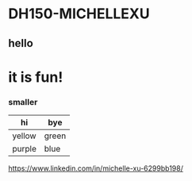 # DH150-MICHELLEXU

## hello

# it is fun!

### smaller

| hi     | bye   | 
|--------|-------|
| yellow | green | 
| purple | blue  | 

https://www.linkedin.com/in/michelle-xu-6299bb198/
